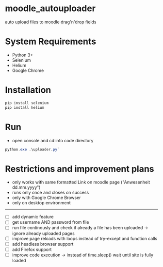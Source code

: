 # moodle_autouploader
auto upload files to moodle drag'n'drop fields

# System Requirements
  - Python 3+
  - Selenium
  - Helium
  - Google Chrome

# Installation
  ```python
  pip install selenium
  pip install helium
  ```

# Run
  - open console and cd into code directory
  ```powershell
  python.exe .\uploader.py`
  ```

# Restrictions and improvement plans
  - only works with same formatted Link on moodle page ("Anwesenheit dd.mm.yyyy")
  - runs only once and closes on success
  - only with Google Chrome Browser
  - only on desktop environment
***
  - [ ] add dynamic feature
  - [ ] get username AND password from file
  - [ ] run file continously and check if already a file has been uploaded &#8594; ignore already uploaded pages
  - [ ] improve page reloads with loops instead of try-except and function calls
  - [ ] add headless browser support
  - [ ] add Firefox support
  - [ ] improve code execution &#8594; instead of time.sleep() wait until site is fully loaded
